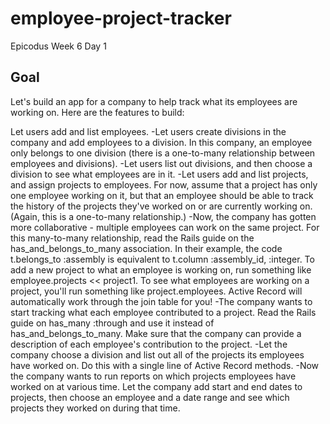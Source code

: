 employee-project-tracker
========================

Epicodus Week 6 Day 1

Goal
----

Let's build an app for a company to help track what its employees are working on. Here are the features to build:

Let users add and list employees.
-Let users create divisions in the company and add employees to a division. In this company, an employee only belongs to one division (there is a one-to-many relationship between employees and divisions). 
-Let users list out divisions, and then choose a division to see what employees are in it.
-Let users add and list projects, and assign projects to employees. For now, assume that a project has only one employee working on it, but that an employee should be able to track the history of the projects they've worked on or are currently working on. (Again, this is a one-to-many relationship.)
-Now, the company has gotten more collaborative - multiple employees can work on the same project. For this many-to-many relationship, read the Rails guide on the has_and_belongs_to_many association. In their example, the code t.belongs_to :assembly is equivalent to t.column :assembly_id, :integer. To add a new project to what an employee is working on, run something like employee.projects << project1.
To see what employees are working on a project, you'll run something like project.employees. Active Record will automatically work through the join table for you!
-The company wants to start tracking what each employee contributed to a project. Read the Rails guide on has_many :through and use it instead of has_and_belongs_to_many. Make sure that the company can provide a description of each employee's contribution to the project.
-Let the company choose a division and list out all of the projects its employees have worked on. Do this with a single line of Active Record methods.
-Now the company wants to run reports on which projects employees have worked on at various time. Let the company add start and end dates to projects, then choose an employee and a date range and see which projects they worked on during that time.
